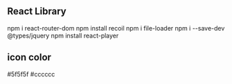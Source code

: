 ## React Library

npm i react-router-dom
npm install recoil
npm i file-loader
npm i --save-dev @types/jquery
npm install react-player

## icon color
#5f5f5f
#cccccc
